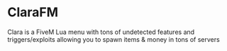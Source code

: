 # ClaraFM
Clara is a FiveM Lua menu with tons of undetected features and triggers/exploits allowing you to spawn items &amp; money in tons of servers
